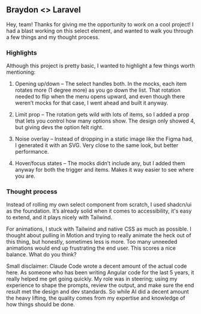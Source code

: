 ## Braydon <> Laravel

Hey, team!
Thanks for giving me the opportunity to work on a cool project! I had a blast working on this select element, and wanted to walk you through a few things and my thought process.

### Highlights

Although this project is pretty basic, I wanted to highlight a few things worth mentioning:

1. Opening up/down – The select handles both. In the mocks, each item rotates more (1 degree more) as you go down the list. That rotation needed to flip when the menu opens upward, and even though there weren’t mocks for that case, I went ahead and built it anyway.

2. Limit prop – The rotation gets wild with lots of items, so I added a prop that lets you control how many options show. The design only showed 4, but giving devs the option felt right.

3. Noise overlay – Instead of dropping in a static image like the Figma had, I generated it with an SVG. Very close to the same look, but better performance.

4. Hover/focus states – The mocks didn’t include any, but I added them anyway for both the trigger and items. Makes it way easier to see where you are.

### Thought process

Instead of rolling my own select component from scratch, I used shadcn/ui as the foundation. It’s already solid when it comes to accessibility, it's easy to extend, and it plays nicely with Tailwind.

For animations, I stuck with Tailwind and native CSS as much as possible. I thought about pulling in Motion and trying to really animate the heck out of this thing, but honestly, sometimes less is more. Too many unneeded animations would end up frustrating the end user. This scores a nice balance. What do you think?

Small disclaimer: Claude Code wrote a decent amount of the actual code here. As someone who has been writing Angular code for the last 5 years, it really helped me get going quickly. My role was in steering; using my experience to shape the prompts, review the output, and make sure the end result met the design and dev standards. So while AI did a decent amount the heavy lifting, the quality comes from my expertise and knowledge of how things should be done.
